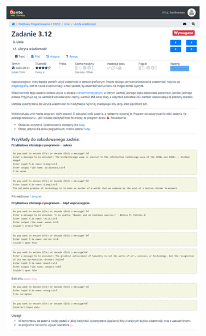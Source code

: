 <div>
    <img src="hidden_message_instructions.png" alt="Instructions for hidden message exercise">
</div>